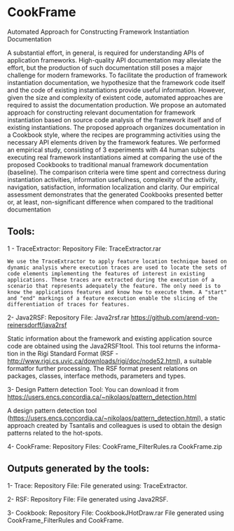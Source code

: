 # CookFrame
Automated Approach for Constructing Framework Instantiation Documentation

A substantial effort, in general, is required for understanding APIs of application frameworks.  High-quality API documentation may alleviate the effort, but the production of such documentation still poses a major challenge for modern frameworks. To facilitate the production of framework instantiation documentation, we hypothesize that the framework code itself and the code of existing instantiations provide useful information. However, given the size and complexity of existent code, automated approaches are required to assist the documentation production. We propose an automated approach for constructing relevant documentation for framework instantiation based on source code analysis of the framework itself and of existing instantiations. The proposed approach organizes documentation in a Cookbook style, where the recipes are programming activities using the necessary API elements driven by the framework features.  We performed an empirical study, consisting of 3 experiments with 44 human subjects executing real framework instantiations aimed at comparing the use of the proposed Cookbooks to traditional manual framework documentation (baseline). The comparison criteria were time spent and correctness during instantiation activities, information usefulness, complexity of the activity, navigation, satisfaction, information localization and clarity. Our empirical assessment demonstrates that the generated Cookbooks presented better or, at least, non-significant difference when compared to the traditional documentation

## Tools:

1 - TraceExtractor:
    Repository File: TraceExtractor.rar
    
    We use the TraceExtractor to apply feature location technique based on dynamic analysis where execution traces are used to locate the sets of code elements implementing the features of interest in existing applications. These traces are extracted during the execution of a scenario that represents adequately the feature. The only need is to know the applications features and know how to execute them. A "start" and "end" markings of a feature execution enable the slicing of the differentiation of traces for features.
    
2- Java2RSF:
   Repository File: Java2rsf.rar
   https://github.com/arend-von-reinersdorff/java2rsf
   
   Static information about the framework  and  existing  application  source  code  are  obtained using the  Java2RSF1tool.  This  tool  returns  the  informa-tion  in  the  Rigi  Standard  Format  (RSF - http://www.rigi.cs.uvic.ca/downloads/rigi/doc/node52.html),  a  suitable  formatfor  further  processing.  The  RSF  format  present  relations  on packages, classes, interface methods, parameters and types.
   
3- Design Pattern detection Tool:
   You can download it from https://users.encs.concordia.ca/~nikolaos/pattern_detection.html
   
   A design pattern detection tool (https://users.encs.concordia.ca/~nikolaos/pattern_detection.html), a static approach created by Tsantalis and colleagues  is used to obtain the design patterns related to the hot-spots.

4- CookFrame:
   Repository Files: CookFrame_FilterRules.ra
                     CookFrame.zip
          

## Outputs generated by the tools:

1- Trace:
   Repository File: 
   File generated using: TraceExtractor.
   
2- RSF:
   Repository File: 
   File generated using Java2RSF.

3- Cookbook: 
   Repository File: CookbookJHotDraw.rar
   File generated using CookFrame_FilterRules and CookFrame. 





